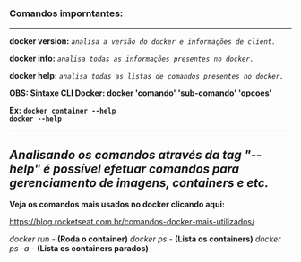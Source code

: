 ### **Comandos imporntantes:**
------------------------
**docker version:** _`analisa a versão do docker e informações de client.`_

**docker info:** _`analisa todas as informações presentes no docker.`_

**docker help:** _`analisa todas as listas de comandos presentes no docker.`_

**OBS: Sintaxe CLI Docker: docker 'comando' 'sub-comando' 'opcoes'**

**Ex:** **`docker container --help`**</br>
**`docker --help`**

-------------------------

## **_Analisando os comandos através da tag "--help" é possível efetuar comandos para gerenciamento de imagens, containers e etc._**

**Veja os comandos mais usados no docker clicando aqui:**</br>

<a>https://blog.rocketseat.com.br/comandos-docker-mais-utilizados/</a> 

_docker run -_ **(Roda o container)**
_docker ps -_ **(Lista os containers)**
_docker ps -a -_ **(Lista os containers parados)**



